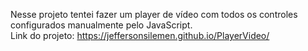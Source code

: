Nesse projeto tentei fazer um player de vídeo com todos os controles configurados manualmente pelo JavaScript.                                                  
Link do projeto: https://jeffersonsilemen.github.io/PlayerVideo/
